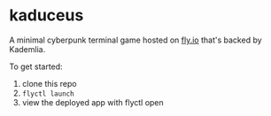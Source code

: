 # kaduceus

A minimal cyberpunk terminal game hosted on [fly.io](https://fly.io/docs/getting-started/golang/) that's backed by Kademlia.

To get started:

1. clone this repo
2. `flyctl launch`
3. view the deployed app with flyctl open
